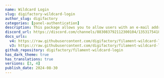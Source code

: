 ```yaml
---
name: Wildcard Login
slug: digifactory-wildcard-login
author_slug: digifactory
categories: [panel-authentication]
description: This package allows you to allow users with an e-mail address ending in specific domain name(s) to login using an e-mail instead of using a password.
discord_url: https://discord.com/channels/883083792112300104/1353175418626379906
docs_urls: 
  v4: https://raw.githubusercontent.com/digifactory/filament-wildcard-login/main/README.md
  v3: https://raw.githubusercontent.com/digifactory/filament-wildcard-login/main/README.md
github_repository: digifactory/filament-wildcard-login
has_dark_theme: true
has_translations: true
versions: [3, 4]
publish_date: 2024-08-30
---
```

